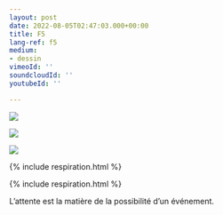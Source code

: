 ```yaml
---
layout: post
date: 2022-08-05T02:47:03.000+00:00
title: F5
lang-ref: f5
medium:
- dessin
vimeoId: ''
soundcloudId: ''
youtubeId: ''

---
```

![](/mepierdoparaver/imgs/f5_b-1-up-a.jpg)

![](/mepierdoparaver/imgs/f5_b-1-up-c.jpg)

![](/mepierdoparaver/imgs/f5_b-1-up-b.jpg)

{% include respiration.html %}

{% include respiration.html %}

L’attente est la matière de la possibilité d’un événement.

